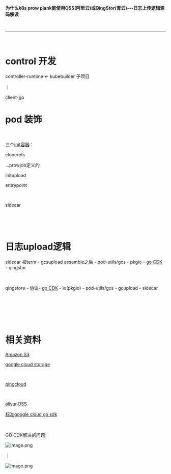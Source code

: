 **为什么k8s prow plank能使用OSS(阿里云)或QingStor(青云)---日志上传逻辑源码解读**

**​**

** **

​

# control 开发

controller-runtime <- kubebuilder 子项目

 ｜

 client-go

# pod 装饰
​

三个[init容器](https://kubernetes.io/zh/docs/concepts/workloads/pods/init-containers/)：

clonerefs

...prowjob定义的

initupload

entrypoint

​

sidecar

​

​

# 日志upload逻辑

sidecar 被term - gcsupload assemble之后 - pod-utils/gcs - pkgio - [go CDK](https://github.com/google/go-cloud) - qingstor

​

qingstore - 协议- [go CDK](https://github.com/google/go-cloud) - io(pkgio) - pod-utils/gcs - gcupload - sidecar

​

​

​

# 相关资料
[Amazon S3](https://docs.aws.amazon.com/zh_cn/AmazonS3/latest/userguide/Welcome.html)

[google cloud storage](https://cloud.google.com/storage/docs/samples/storage-s3-sdk-list-objects)

​

[qingcloud](https://docs.qingcloud.com/qingstor/)

​

[aliyunOSS](https://help.aliyun.com/document_detail/64919.html)

[标准google cloud go sdk ](https://github.com/googleapis/google-cloud-go)

​

GO CDK解决的问题:

![image.png](1639644491560-7fc174f6-dc73-4de1-9f66-4530f13dc1bb.png)

｜

![image.png](1639644772671-7debb2e7-028f-46f6-a9b8-9987d59efcd3.png)

​